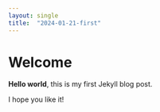 ```yaml
---
layout: single
title:  "2024-01-21-first"
---
```


# Welcome

**Hello world**, this is my first Jekyll blog post.

I hope you like it!
